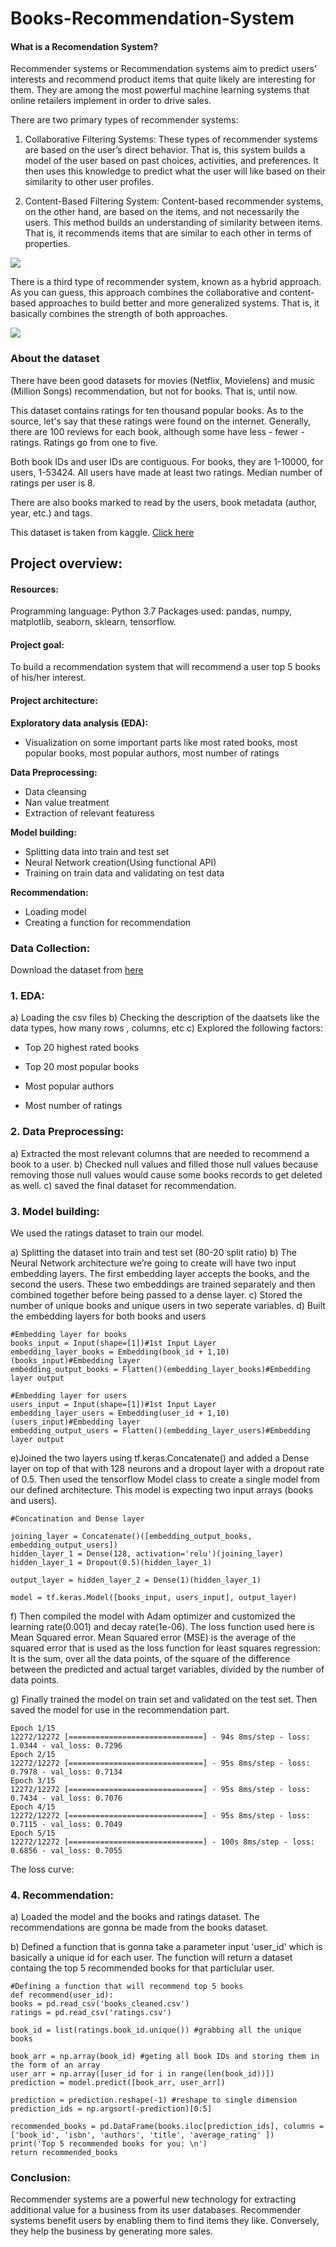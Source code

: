 # Books-Recommendation-System

#### What is a Recomendation System?
  Recommender systems or Recommendation systems aim to predict users’ interests and recommend product items that quite likely are interesting for them. They are among the most powerful machine learning systems that online retailers implement in order to drive sales.
  
  There are two primary types of recommender systems:
    
1. Collaborative Filtering Systems: These types of recommender systems are based on the user’s direct behavior. That is, this system builds a model of the user based on past choices, activities, and preferences. It then uses this knowledge to predict what the user will like based on their similarity to other user profiles.
    
2. Content-Based Filtering System: Content-based recommender systems, on the other hand, are based on the items, and not necessarily the users. This method builds an understanding of similarity between items. That is, it recommends items that are similar to each other in terms of properties.

![](images/filtering.png)
    
   There is a third type of recommender system, known as a hybrid approach. As you can guess, this approach combines the collaborative and content-based approaches to build better and more generalized systems. That is, it basically combines the strength of both approaches.

![](images/hybrid.jpg)

### About the dataset
  There have been good datasets for movies (Netflix, Movielens) and music (Million Songs) recommendation, but not for books. That is, until now.

This dataset contains ratings for ten thousand popular books. As to the source, let's say that these ratings were found on the internet. Generally, there are 100 reviews for each book, although some have less - fewer - ratings. Ratings go from one to five.

Both book IDs and user IDs are contiguous. For books, they are 1-10000, for users, 1-53424. All users have made at least two ratings. Median number of ratings per user is 8.

There are also books marked to read by the users, book metadata (author, year, etc.) and tags.

This dataset is taken from kaggle. [Click here](https://www.kaggle.com/zygmunt/goodbooks-10k)

## Project overview:

#### Resources:
  Programming language: Python 3.7
  Packages used: pandas, numpy, matplotlib, seaborn, sklearn, tensorflow.

#### Project goal:
  To build a recommendation system that will recommend a user top 5 books of his/her interest.
  
#### Project architecture:

**Exploratory data analysis (EDA):**
  - Visualization on some important parts like most rated books, most popular books, most popular authors, most number of ratings

**Data Preprocessing:**
  - Data cleansing
  - Nan value treatment
  - Extraction of relevant featuress
  
**Model building:**
  - Splitting data into train and test set
  - Neural Network creation(Using functional API)
  - Training on train data and validating on test data

**Recommendation:**
  - Loading model
  - Creating a function for recommendation


### Data Collection:

Download the dataset from [here](https://www.kaggle.com/zygmunt/goodbooks-10k)
  
### 1. EDA:  

a) Loading the csv files
b) Checking the description of the daatsets like the data types, how many rows , columns, etc
c) Explored the following factors:
  - Top 20 highest rated books
  [](images/top_rated.png)
  
  - Top 20 most popular books
  [](images/most_popular.png)
  
  - Most popular authors
  [](images/most_popular_authors.png)
  
  - Most number of ratings
  [](images/most_ratings.png)
  
### 2. Data Preprocessing:

a) Extracted the most relevant columns that are needed to recommend a book to a user.
b) Checked null values and filled those null values because removing those null values would cause some books records to get deleted as well.
c) saved the final dataset for recommendation.


### 3. Model building:
We used the ratings dataset to train our model.

a) Splitting the dataset into train and test set (80-20 split ratio)
b) The Neural Network architecture we’re going to create will have two input embedding layers. The first embedding layer accepts the books, and the second the users. These two embeddings are trained separately and then combined together before being passed to a dense layer.
[](images/Architecture.png)
c) Stored the number of unique books and unique users in two seperate variables.
d) Built the embedding layers for both books and users

    #Embedding layer for books
    books_input = Input(shape=[1])#1st Input Layer
    embedding_layer_books = Embedding(book_id + 1,10)(books_input)#Embedding layer
    embedding_output_books = Flatten()(embedding_layer_books)#Embedding layer output

    #Embedding layer for users
    users_input = Input(shape=[1])#1st Input Layer
    embedding_layer_users = Embedding(user_id + 1,10)(users_input)#Embedding layer
    embedding_output_users = Flatten()(embedding_layer_users)#Embedding layer output
 
e)Joined the two layers using tf.keras.Concatenate() and added a Dense layer on top of that with 128 neurons and a dropout layer with a dropout rate of 0.5. Then used the tensorflow Model class to create a single model from our defined architecture. This model is expecting two input arrays (books and users).
        
    #Concatination and Dense layer

    joining_layer = Concatenate()([embedding_output_books, embedding_output_users])
    hidden_layer_1 = Dense(128, activation='relu')(joining_layer)
    hidden_layer_1 = Dropout(0.5)(hidden_layer_1)

    output_layer = hidden_layer_2 = Dense(1)(hidden_layer_1)

    model = tf.keras.Model([books_input, users_input], output_layer)

f) Then compiled the model with Adam optimizer and customized the learning rate(0.001) and decay rate(1e-06). The loss function used here is Mean Squared error.
  Mean Squared error (MSE) is the average of the squared error that is used as the loss function for least squares regression: It is the sum, over all the data points, of the square of the difference between the predicted and actual target variables, divided by the number of data points.
  
g) Finally trained the model on train set and validated on the test set. Then saved the model for use in the recommendation part.
    
    Epoch 1/15
    12272/12272 [==============================] - 94s 8ms/step - loss: 1.0344 - val_loss: 0.7296
    Epoch 2/15
    12272/12272 [==============================] - 95s 8ms/step - loss: 0.7978 - val_loss: 0.7134
    Epoch 3/15
    12272/12272 [==============================] - 95s 8ms/step - loss: 0.7434 - val_loss: 0.7076
    Epoch 4/15
    12272/12272 [==============================] - 95s 8ms/step - loss: 0.7115 - val_loss: 0.7049
    Epoch 5/15
    12272/12272 [==============================] - 100s 8ms/step - loss: 0.6856 - val_loss: 0.7055
  The loss curve:
  [](images/loss.png)
  
### 4. Recommendation:

a) Loaded the model and the books and ratings dataset. The recommendations are gonna be made from the books dataset.

b) Defined a function that is gonna take a parameter input 'user_id' which is basically a unique id for each user. The function will return a dataset containg the top 5 recommended books for that particlular user.
    
    #Defining a function that will recommend top 5 books
    def recommend(user_id):
    books = pd.read_csv('books_cleaned.csv')
    ratings = pd.read_csv('ratings.csv')

    book_id = list(ratings.book_id.unique()) #grabbing all the unique books

    book_arr = np.array(book_id) #geting all book IDs and storing them in the form of an array
    user_arr = np.array([user_id for i in range(len(book_id))])
    prediction = model.predict([book_arr, user_arr])

    prediction = prediction.reshape(-1) #reshape to single dimension
    prediction_ids = np.argsort(-prediction)[0:5]

    recommended_books = pd.DataFrame(books.iloc[prediction_ids], columns = ['book_id', 'isbn', 'authors', 'title', 'average_rating' ])
    print('Top 5 recommended books for you: \n')
    return recommended_books

### Conclusion:
  Recommender systems are a powerful new technology for extracting additional value for a business from its user databases. Recommender systems benefit users by enabling them to find items they like. Conversely, they help the business by generating more sales.
